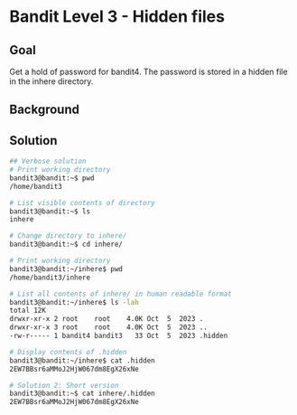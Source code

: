 Bandit Level 3 - Hidden files
==============================


Goal
----

Get a hold of password for bandit4. 
The password is stored in a hidden 
file in the inhere directory. 


Background
----------


Solution
--------

```sh
## Verbose solution
# Print working directory
bandit3@bandit:~$ pwd
/home/bandit3

# List visible contents of directory
bandit3@bandit:~$ ls
inhere

# Change directory to inhere/
bandit3@bandit:~$ cd inhere/

# Print working directory
bandit3@bandit:~/inhere$ pwd
/home/bandit3/inhere

# List all contents of inhere/ in human readable format
bandit3@bandit:~/inhere$ ls -lah
total 12K
drwxr-xr-x 2 root    root    4.0K Oct  5  2023 .
drwxr-xr-x 3 root    root    4.0K Oct  5  2023 ..
-rw-r----- 1 bandit4 bandit3   33 Oct  5  2023 .hidden

# Display contents of .hidden
bandit3@bandit:~/inhere$ cat .hidden 
2EW7BBsr6aMMoJ2HjW067dm8EgX26xNe

# Solution 2: Short version
bandit3@bandit:~$ cat inhere/.hidden 
2EW7BBsr6aMMoJ2HjW067dm8EgX26xNe
```

